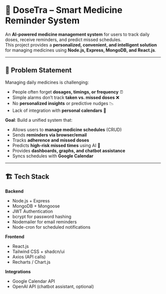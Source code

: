 # 💊 DoseTra – Smart Medicine Reminder System

An **AI-powered medicine management system** for users to track daily doses, receive reminders, and predict missed schedules.  
This project provides a **personalized, convenient, and intelligent solution** for managing medicines using **Node.js, Express, MongoDB, and React.js**.

---

## 📌 Problem Statement

Managing daily medicines is challenging:  
- People often forget **dosages, timings, or frequency** ⏰  
- Simple alarms don’t track **taken vs. missed doses** ❌  
- No **personalized insights** or predictive nudges 📉  
- Lack of integration with **personal calendars** 📅

**Goal**: Build a unified system that:  
- Allows users to **manage medicine schedules** (CRUD)  
- Sends **reminders via browser/email**  
- Tracks **adherence and missed doses**  
- Predicts **high-risk missed times** using AI 🤖  
- Provides **dashboards, graphs, and chatbot assistance**  
- Syncs schedules with **Google Calendar**

---

## 🏗️ Tech Stack

**Backend**  
- Node.js + Express  
- MongoDB + Mongoose  
- JWT Authentication  
- bcrypt for password hashing  
- Nodemailer for email reminders  
- Node-cron for scheduled notifications  

**Frontend**  
- React.js  
- Tailwind CSS + shadcn/ui  
- Axios (API calls)  
- Recharts / Chart.js  

**Integrations**  
- Google Calendar API  
- OpenAI API (chatbot assistant, optional)
